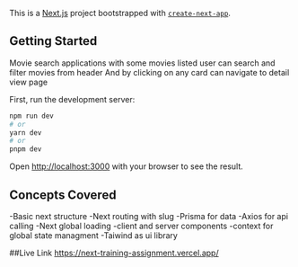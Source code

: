 This is a [Next.js](https://nextjs.org/) project bootstrapped with [`create-next-app`](https://github.com/vercel/next.js/tree/canary/packages/create-next-app).

## Getting Started

Movie search applications with some movies listed user can search and filter movies from header
And by clicking on any card can navigate to detail view page

First, run the development server:

```bash
npm run dev
# or
yarn dev
# or
pnpm dev
```

Open [http://localhost:3000](http://localhost:3000) with your browser to see the result.

## Concepts Covered

-Basic next structure
-Next routing with slug
-Prisma for data
-Axios for api calling
-Next global loading
-client and server components
-context for global state managment
-Taiwind as ui library

##Live Link
https://next-training-assignment.vercel.app/
